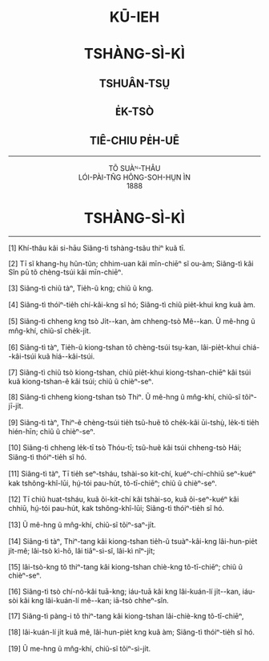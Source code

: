 <!-- 扉页 -->
# <center>KŪ-IEH</center>
<!-- 旧约 -->
# <center>TSHÀNG-SÌ-KÌ</center>
<!-- 创世记 -->
## <center>TSHUÂN-TSṲ</center>
<!-- 全书 -->

## <center>E̍K-TSÒ</center>
<!-- 译作-->
## <center>TIÊ-CHIU PE̍H-UĒ</center>
<!-- 潮州白话 -->

---

<center>TÕ SUÀᴺ-THÂU</center>
<!-- 著汕头 -->

<center>LÓI-PÀI-TN̂G HÔNG-SOH-HṲN ÌN</center>
<!-- 礼拜堂 鸿雪轩 印 -->

<center>1888</center>


# <center>TSHÀNG-SÌ-KÌ</center>
<!-- 创世记 -->
---

<!-- 第 1 页 -->
[1] Khí-thâu kâi si-hāu Siãng-tì tshàng-tsãu thiⁿ kuã tī.
<!-- 起头其时候，上帝创造天和地。 （注：kuã 暂作 和，或为 凡。）-->
[2] Tī sĩ khang-hṳ hũn-tũn; chhim-uan kâi mīn-chiēⁿ sĩ ou-àm; Siãng-tì kâi Sîn pū tõ chèng-tsúi kâi mīn-chiēⁿ.
<!-- 地是空虚混沌，深渊其面上是乌暗；上帝其神伏著众水其面上。 -->

[3] Siãng-tì chiũ tàⁿ, Tie̍h-ũ kng; chiũ ũ kng.
<!-- 上帝就呾，着有光，就有光。 （注：tàⁿ 俗写为 呾。）-->
[4] Siãng-tì thóiⁿ-tie̍h chí-kâi-kng sĩ hó; Siãng-tì chiũ pie̍t-khui kng kuã àm.
<!-- 上帝睇着这个光是好；上帝就捌开光和暗。 -->
[5] Siãng-tì chheng kng tsò Ji̍t--kan, àm chheng-tsò Mê--kan. Ũ mê-hng ũ mn̂g-khí, chiũ-sĩ che̍k-ji̍t.
<!-- 上帝称光作日间，暗称作冥间。有冥昏，有眠起，就是蜀日。 -->

[6] Siãng-tì tàⁿ, Tie̍h-ũ kiong-tshan tõ chèng-tsúi tsṳ-kan, lâi-pie̍t-khui chiá--kâi-tsúi kuã hiá--kâi-tsúi.
<!-- 上帝呾，着有穹苍在众水之间，来捌开这其水和许其水。（注：苍 与 tshan 读音不符。）-->
[7] Siãng-tì chiũ tsò kiong-tshan, chiũ pie̍t-khui kiong-tshan-chiēⁿ kâi tsúi kuã kiong-tshan-ẽ kâi tsúi; chiũ ũ chièⁿ-seⁿ.
<!-- 上帝就做穹苍，就捌开穹苍上其水和穹苍下其水；就有障生。（注：chièⁿ 俗写为 障。） -->
<!-- 第 2 页 -->
[8] Siãng-tì chheng kiong-tshan tsò Thiⁿ. Ũ mê-hng ũ mn̂g-khí, chiũ-sĩ tõiⁿ-jī-ji̍t.
<!-- 上帝称穹苍作天。有冥昏，有眠起，就是第二日。-->

[9] Siãng-tì tàⁿ, Thiⁿ-ẽ chèng-tsúi tie̍h tsũ-huẽ tõ che̍k-kâi ūi-tshṳ̀, le̍k-ti tie̍h hién-hīn; chiũ ũ chièⁿ-seⁿ.
<!-- 上帝呾，天下众水着聚汇著蜀个位处，陆地着显现；就有障生。 （注：处 与 tshṳ̀ 读音不甚对应。）-->
[10] Siãng-tì chheng le̍k-tī tsò Thóu-tī; tsũ-huẽ kâi tsúi chheng-tsò Hái; Siãng-tì thóiⁿ-tie̍h sĩ hó.
<!-- 上帝称陆地作土地；聚汇其水称作海；上帝看着是好。-->
[11] Siãng-tì tàⁿ, Tī tie̍h seⁿ-tsháu, tshài-so kit-chí, kuéⁿ-chí-chhiū seⁿ-kuéⁿ kak tshông-khî-lūi, hṳ́-tói pau-hu̍t, tõ-tī-chiēⁿ; chiũ ũ chièⁿ-seⁿ.
<!-- 上帝呾，地着生草，菜蔬结籽，果子树生果各从其类，许底包核，著地上；就有障生。 -->
[12] Tī chiũ huat-tsháu, kuã õi-kit-chí kâi tshài-so, kuã õi-seⁿ-kuéⁿ kâi chhiū, hṳ́-tói pau-hu̍t, kak tshông-khî-lūi; Siãng-tì thóiⁿ-tie̍h sĩ hó.
<!-- 地就发草，和会（解）结籽其菜蔬，和会生果其树，许底包核，各从其类；上帝看着是好。 -->
[13] Ũ mê-hng ũ mn̂g-khí, chiũ-sĩ tõiⁿ-saⁿ-ji̍t.
<!-- 有冥昏，有眠起，就是第三日。-->

[14] Siãng-tì tàⁿ, Thiⁿ-tang kâi kiong-tshan tie̍h-ũ tsuàⁿ-kâi-kng lâi-hun-pie̍t ji̍t-mê; lâi-tsò kì-hō, lâi tiāⁿ-sì-sî, lâi-kì nîⁿ-ji̍t;
<!-- 注：原文 lâi-hun-piet ji̍t-mê，其中 piet 为印刷错误，上句已更正。 -->
<!-- 上帝呾，天中其穹苍着有 tsuàⁿ 个光来分别日冥；来作记号，来定四时，来记年日； -->
<!-- 第 3 页 -->
[15] lâi-tsò-kng tõ thiⁿ-tang kâi kiong-tshan chiè-kng tõ-tī-chiēⁿ; chiũ ũ chièⁿ-seⁿ.
<!-- 来作光著天中其穹苍照光在地上；就有障生。 -->
[16] Siãng-tì tsò chí-nõ-kâi tuā-kng; iáu-tuā kâi kng lâi-kuán-lí ji̍t--kan, iáu-sòi kâi kng lâi-kuán-lí mê--kan; iā-tsò chheⁿ-sîn.
<!-- 注：原文上句中 “大” 采用 “tōa”，现更改为全文统一的表达方式 “tuā”。 -->
<!-- 上帝做这两个大光；愈大其光来管理日间，愈细其光来管理冥间；亦作星辰。 -->
[17] Siãng-tì pàng-i tõ thiⁿ-tang kâi kiong-tshan lâi-chiè-kng tõ-tī-chiēⁿ,
<!-- 上帝放伊著天中其穹苍来照光在地上， --> 
[18] lâi-kuán-lí ji̍t kuã mê, lâi-hun-pie̍t kng kuã àm; Siãng-tì thóiⁿ-tie̍h sĩ hó.
<!-- 来管理日和冥，来分别光和暗；上帝看着是好。 -->
[19] Ũ me-hng ũ mn̂g-khí, chiũ-sĩ tõiⁿ-sì-ji̍t.
<!-- 有冥昏，有眠起，就是第四日。 -->